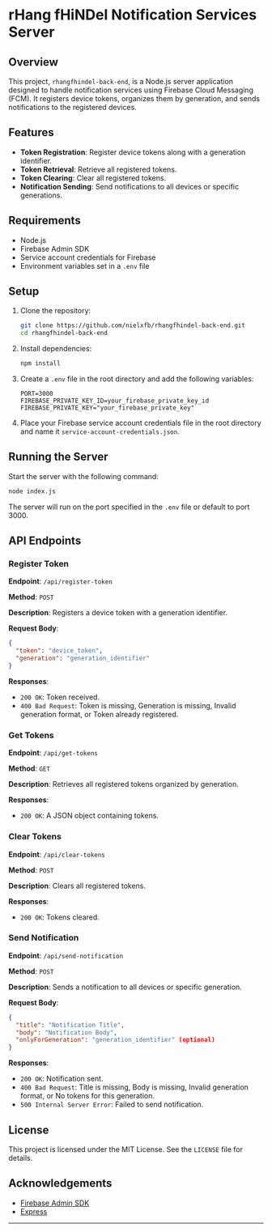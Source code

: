 # rHang fHiNDel Notification Services Server

## Overview

This project, `rhangfhindel-back-end`, is a Node.js server application designed to handle notification services using Firebase Cloud Messaging (FCM). It registers device tokens, organizes them by generation, and sends notifications to the registered devices.

## Features

- **Token Registration**: Register device tokens along with a generation identifier.
- **Token Retrieval**: Retrieve all registered tokens.
- **Token Clearing**: Clear all registered tokens.
- **Notification Sending**: Send notifications to all devices or specific generations.

## Requirements

- Node.js
- Firebase Admin SDK
- Service account credentials for Firebase
- Environment variables set in a `.env` file

## Setup

1. Clone the repository:
   ```bash
   git clone https://github.com/nielxfb/rhangfhindel-back-end.git
   cd rhangfhindel-back-end
   ```

2. Install dependencies:
   ```bash
   npm install
   ```

3. Create a `.env` file in the root directory and add the following variables:
   ```env
   PORT=3000
   FIREBASE_PRIVATE_KEY_ID=your_firebase_private_key_id
   FIREBASE_PRIVATE_KEY="your_firebase_private_key"
   ```

4. Place your Firebase service account credentials file in the root directory and name it `service-account-credentials.json`.

## Running the Server

Start the server with the following command:
```bash
node index.js
```

The server will run on the port specified in the `.env` file or default to port 3000.

## API Endpoints

### Register Token

**Endpoint**: `/api/register-token`

**Method**: `POST`

**Description**: Registers a device token with a generation identifier.

**Request Body**:
```json
{
  "token": "device_token",
  "generation": "generation_identifier"
}
```

**Responses**:
- `200 OK`: Token received.
- `400 Bad Request`: Token is missing, Generation is missing, Invalid generation format, or Token already registered.

### Get Tokens

**Endpoint**: `/api/get-tokens`

**Method**: `GET`

**Description**: Retrieves all registered tokens organized by generation.

**Responses**:
- `200 OK`: A JSON object containing tokens.

### Clear Tokens

**Endpoint**: `/api/clear-tokens`

**Method**: `POST`

**Description**: Clears all registered tokens.

**Responses**:
- `200 OK`: Tokens cleared.

### Send Notification

**Endpoint**: `/api/send-notification`

**Method**: `POST`

**Description**: Sends a notification to all devices or specific generation.

**Request Body**:
```json
{
  "title": "Notification Title",
  "body": "Notification Body",
  "onlyForGeneration": "generation_identifier" (optional)
}
```

**Responses**:
- `200 OK`: Notification sent.
- `400 Bad Request`: Title is missing, Body is missing, Invalid generation format, or No tokens for this generation.
- `500 Internal Server Error`: Failed to send notification.

## License

This project is licensed under the MIT License. See the `LICENSE` file for details.

## Acknowledgements

- [Firebase Admin SDK](https://firebase.google.com/docs/admin/setup)
- [Express](https://expressjs.com/)

---
